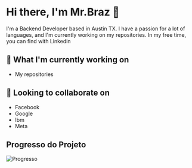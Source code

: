 # Hi there, I'm Mr.Braz 👋

I'm a Backend Developer based in Austin TX. I have a passion for a lot of languages, and I'm currently working on my repositories. In my free time, you can find with Linkedin

## 💼 What I'm currently working on
- My repositories

## 🤝 Looking to collaborate on
- Facebook
- Google
- Ibm
- Meta

## Progresso do Projeto

![Progresso](https://img.shields.io/badge/Progresso-70%25-blue)



